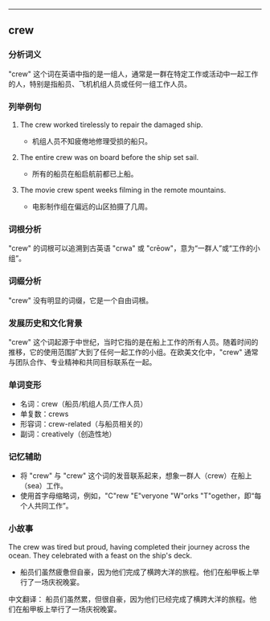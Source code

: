 
---------------
## crew
### 分析词义
"crew" 这个词在英语中指的是一组人，通常是一群在特定工作或活动中一起工作的人，特别是指船员、飞机机组人员或任何一组工作人员。

### 列举例句
1. The crew worked tirelessly to repair the damaged ship.
   - 机组人员不知疲倦地修理受损的船只。

2. The entire crew was on board before the ship set sail.
   - 所有的船员在船启航前都已上船。

3. The movie crew spent weeks filming in the remote mountains.
   - 电影制作组在偏远的山区拍摄了几周。

### 词根分析
"crew" 的词根可以追溯到古英语 "crwa" 或 "crēow"，意为“一群人”或“工作的小组”。

### 词缀分析
"crew" 没有明显的词缀，它是一个自由词根。

### 发展历史和文化背景
"crew" 这个词起源于中世纪，当时它指的是在船上工作的所有人员。随着时间的推移，它的使用范围扩大到了任何一起工作的小组。在欧美文化中，"crew" 通常与团队合作、专业精神和共同目标联系在一起。

### 单词变形
- 名词：crew（船员/机组人员/工作人员）
- 单复数：crews
- 形容词：crew-related（与船员相关的）
- 副词：creatively（创造性地）

### 记忆辅助
- 将 "crew" 与 "crew" 这个词的发音联系起来，想象一群人（crew）在船上（sea）工作。
- 使用首字母缩略词，例如，"C"rew "E"veryone "W"orks "T"ogether，即“每个人共同工作”。

### 小故事
The crew was tired but proud, having completed their journey across the ocean. They celebrated with a feast on the ship's deck.

- 船员们虽然疲惫但自豪，因为他们完成了横跨大洋的旅程。他们在船甲板上举行了一场庆祝晚宴。

中文翻译：
船员们虽然累，但很自豪，因为他们已经完成了横跨大洋的旅程。他们在船甲板上举行了一场庆祝晚宴。


